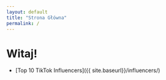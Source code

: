 ```yaml
---
layout: default
title: "Strona Główna"
permalink: /
---
```

# Witaj!

- [Top 10 TikTok Influencers]({{ site.baseurl}}/influencers/)

